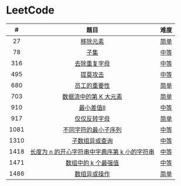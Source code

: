 # LeetCode
|  #   |                             题目                             |                             难度                             |
| :--: | :----------------------------------------------------------: | :----------------------------------------------------------: |
|  27  | [移除元素](https://leetcode-cn.com/problems/remove-element/) |              [简单](LeetCode/0027_移除元素.cs)               |
|  78  |      [子集](https://leetcode-cn.com/problems/subsets/)       |                [中等](LeetCode/0078_子集.cs)                 |
| 316  | [去除重复字母](https://leetcode-cn.com/problems/remove-duplicate-letters/) |            [中等](LeetCode/0316_去除重复字母.cs)             |
| 495  | [提莫攻击](https://leetcode-cn.com/problems/teemo-attacking/) |              [中等](LeetCode/0495_提莫攻击.cs)               |
| 680  | [员工的重要性](https://leetcode-cn.com/problems/employee-importance/) |            [简单](LeetCode/0680_员工的重要性.cs)             |
| 703  | [数据流中的第 K 大元素](https://leetcode-cn.com/problems/kth-largest-element-in-a-stream/) |         [简单](LeetCode/0703_数据流中的第K大元素.cs)         |
| 910  | [最小差值II](https://leetcode-cn.com/problems/smallest-range-ii/) |             [中等](LeetCode/0910_最小差值II.cs)              |
| 917  | [仅仅反转字母](https://leetcode-cn.com/problems/reverse-only-letters/) |            [简单](LeetCode/0917_仅仅反转字母.cs)             |
| 1081 | [不同字符的最小子序列](https://leetcode-cn.com/problems/smallest-subsequence-of-distinct-characters/) |            [中等](LeetCode/0316_去除重复字母.cs)             |
| 1310 | [子数组异或查询](https://leetcode-cn.com/problems/xor-queries-of-a-subarray/) |           [中等](LeetCode/1310_子数组异或查询.cs)            |
| 1418 | [长度为 n 的开心字符串中字典序第 k 小的字符串](https://leetcode-cn.com/problems/the-k-th-lexicographical-string-of-all-happy-strings-of-length-n/) | [中等](LeetCode/1415_长度为n的开心字符串中字典序第k小的字符串.cs) |
| 1471 | [数组中的 k 个最强值](https://leetcode-cn.com/problems/the-k-strongest-values-in-an-array/) |          [中等](LeetCode/1471_数组中的k个最强值.cs)          |
| 1486 | [数组异或操作](https://leetcode-cn.com/problems/xor-operation-in-an-array/) |            [简单](LeetCode/1486_数组异或操作.cs)             |

